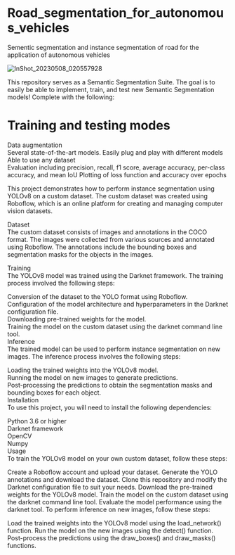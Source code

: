 # Road_segmentation_for_autonomous_vehicles
Sementic segmentation and instance segmentation of road for the application of autonomous vehicles

![InShot_20230508_020557928](https://user-images.githubusercontent.com/119999424/236701623-e57ce157-f2f7-43c4-b3b3-9ce3c6b5e95d.gif)

This repository serves as a Semantic Segmentation Suite. The goal is to easily be able to implement, train, and test new Semantic Segmentation models! Complete with the following: <br> 

# Training and testing modes <br>
Data augmentation <br>
Several state-of-the-art models. Easily plug and play with different models
Able to use any dataset <br>
Evaluation including precision, recall, f1 score, average accuracy, per-class accuracy, and mean IoU
Plotting of loss function and accuracy over epochs <br>

This project demonstrates how to perform instance segmentation using YOLOv8 on a custom dataset. The custom dataset was created using Roboflow, which is an online platform for creating and managing computer vision datasets. <br>

Dataset <br> 
The custom dataset consists of images and annotations in the COCO format. The images were collected from various sources and annotated using Roboflow. The annotations include the bounding boxes and segmentation masks for the objects in the images. <br>

Training <br>
The YOLOv8 model was trained using the Darknet framework. The training process involved the following steps: <br>

Conversion of the dataset to the YOLO format using Roboflow. <br>
Configuration of the model architecture and hyperparameters in the Darknet configuration file. <br>
Downloading pre-trained weights for the model. <br>
Training the model on the custom dataset using the darknet command line tool. <br>
Inference <br>
The trained model can be used to perform instance segmentation on new images. The inference process involves the following steps: <br>

Loading the trained weights into the YOLOv8 model. <br>
Running the model on new images to generate predictions. <br>
Post-processing the predictions to obtain the segmentation masks and bounding boxes for each object. <br>
Installation <br>
To use this project, you will need to install the following dependencies: <br>

Python 3.6 or higher <br>
Darknet framework <br>
OpenCV <br>
Numpy <br>
Usage <br>
To train the YOLOv8 model on your own custom dataset, follow these steps:

Create a Roboflow account and upload your dataset.
Generate the YOLO annotations and download the dataset.
Clone this repository and modify the Darknet configuration file to suit your needs.
Download the pre-trained weights for the YOLOv8 model.
Train the model on the custom dataset using the darknet command line tool.
Evaluate the model performance using the darknet tool.
To perform inference on new images, follow these steps:

Load the trained weights into the YOLOv8 model using the load_network() function.
Run the model on the new images using the detect() function.
Post-process the predictions using the draw_boxes() and draw_masks() functions.


